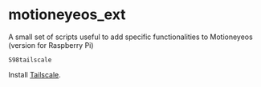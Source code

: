 # motioneyeos_ext
A small set of scripts useful to add specific functionalities to Motioneyeos (version for Raspberry Pi)

`S98tailscale`

Install [Tailscale](https://tailscale.com/).
